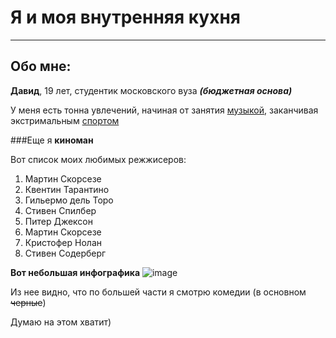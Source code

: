 # Я и моя внутренняя кухня
___

## Обо мне:

**Давид**, 19 лет, студентик московского вуза _**(бюджетная основа)**_

У меня есть тонна увлечений, начиная от занятия [музыкой](https://www.youtube.com/watch?v=0qobAo-Eg10),
заканчивая экстримальным [спортом](https://www.youtube.com/watch?v=wnQGbijiksA)

###Еще я **киноман** 

Вот  список моих любимых режжисеров:
1. Мартин Скорсезе
2. Квентин Тарантино
3. Гильермо дель Торо
4. Стивен Спилбер 
5. Питер Джексон 
6. Мартин Скорсезе 
7. Кристофер Нолан 
8. Стивен Содерберг

**Вот небольшая инфографика**
![image](https://user-images.githubusercontent.com/47860117/196266076-1d720187-2bb5-41a7-b748-cc39cdc3d749.png)


Из нее видно, что по большей части я смотрю комедии (в основном ~~черные~~)

Думаю на этом хватит)
